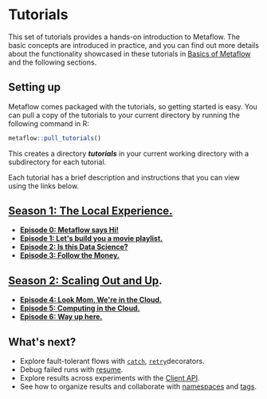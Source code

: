 # Tutorials

This set of tutorials provides a hands-on introduction to Metaflow. The basic concepts are introduced in practice, and you can find out more details about the functionality showcased in these tutorials in [Basics of Metaflow](../../metaflow/basics.md) and the following sections.

## Setting up

Metaflow comes packaged with the tutorials, so getting started is easy. You can pull a copy of the tutorials to your current directory by running the following command in R:

```r
metaflow::pull_tutorials()
```

This creates a directory _**tutorials**_ in your current working directory with a subdirectory for each tutorial.

Each tutorial has a brief description and instructions that you can view using the links below.

## [Season 1: The Local Experience.](tutorials/season-1-the-local-experience/)

- [**Episode 0: Metaflow says Hi!**](season-1-the-local-experience/episode00.md)
- [**Episode 1: Let's build you a movie playlist.**](season-1-the-local-experience/episode01.md)
- [**Episode 2: Is this Data Science?**](season-1-the-local-experience/episode02.md)
- [**Episode 3: Follow the Money.**](season-1-the-local-experience/episode03.md)

## [Season 2: Scaling Out and Up](tutorials/season-2-scaling-out-and-up/).

- [**Episode 4: Look Mom, We're in the Cloud.**](season-2-scaling-out-and-up/episode04.md)
- [**Episode 5: Computing in the Cloud.**](season-2-scaling-out-and-up/episode05.md)
- [**Episode 6: Way up here.**](season-2-scaling-out-and-up/episode06.md)

## What's next?

- Explore fault-tolerant flows with [`catch`](/docs/r/metaflow/failures#catching-exceptions-with-the-catch-decorator), [`retry`](/docs/r/metaflow/failures#retrying-tasks-with-the-retry-decorator)decorators.
- Debug failed runs with [resume](/docs/r/metaflow/debugging#how-to-use-the-resume-command).
- Explore results across experiments with the [Client API](/docs/r/metaflow/client).
- See how to organize results and collaborate with [namespaces](/docs/r/metaflow/tagging#namespaces) and [tags](/docs/r/metaflow/tagging#tagging).
